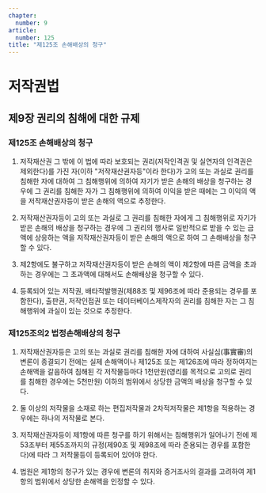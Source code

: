 ```yaml
---
chapter:
  number: 9
article:
  number: 125
title: "제125조 손해배상의 청구"
---
```

# 저작권법

## 제9장 권리의 침해에 대한 규제

### 제125조 손해배상의 청구

1. 저작재산권 그 밖에 이 법에 따라 보호되는 권리(저작인격권 및 실연자의 인격권은 제외한다)를 가진 자(이하 "저작재산권자등"이라 한다)가 고의 또는 과실로 권리를 침해한 자에 대하여 그 침해행위에 의하여 자기가 받은 손해의 배상을 청구하는 경우에 그 권리를 침해한 자가 그 침해행위에 의하여 이익을 받은 때에는 그 이익의 액을 저작재산권자등이 받은 손해의 액으로 추정한다.

2. 저작재산권자등이 고의 또는 과실로 그 권리를 침해한 자에게 그 침해행위로 자기가 받은 손해의 배상을 청구하는 경우에 그 권리의 행사로 일반적으로 받을 수 있는 금액에 상응하는 액을 저작재산권자등이 받은 손해의 액으로 하여 그 손해배상을 청구할 수 있다.

3. 제2항에도 불구하고 저작재산권자등이 받은 손해의 액이 제2항에 따른 금액을 초과하는 경우에는 그 초과액에 대해서도 손해배상을 청구할 수 있다.

4. 등록되어 있는 저작권, 배타적발행권(제88조 및 제96조에 따라 준용되는 경우를 포함한다), 출판권, 저작인접권 또는 데이터베이스제작자의 권리를 침해한 자는 그 침해행위에 과실이 있는 것으로 추정한다.

### 제125조의2 법정손해배상의 청구

1. 저작재산권자등은 고의 또는 과실로 권리를 침해한 자에 대하여 사실심(事實審)의 변론이 종결되기 전에는 실제 손해액이나 제125조 또는 제126조에 따라 정하여지는 손해액을 갈음하여 침해된 각 저작물등마다 1천만원(영리를 목적으로 고의로 권리를 침해한 경우에는 5천만원) 이하의 범위에서 상당한 금액의 배상을 청구할 수 있다.

2. 둘 이상의 저작물을 소재로 하는 편집저작물과 2차적저작물은 제1항을 적용하는 경우에는 하나의 저작물로 본다.

3. 저작재산권자등이 제1항에 따른 청구를 하기 위해서는 침해행위가 일어나기 전에 제53조부터 제55조까지의 규정(제90조 및 제98조에 따라 준용되는 경우를 포함한다)에 따라 그 저작물등이 등록되어 있어야 한다.

4. 법원은 제1항의 청구가 있는 경우에 변론의 취지와 증거조사의 결과를 고려하여 제1항의 범위에서 상당한 손해액을 인정할 수 있다.
